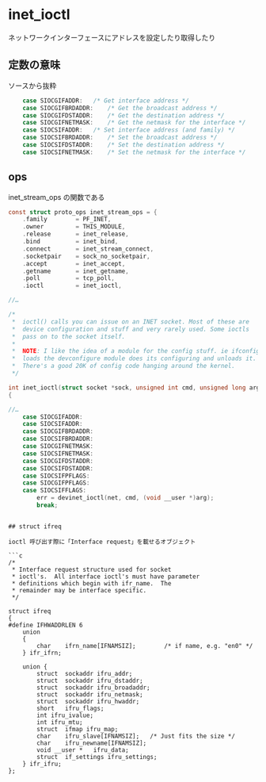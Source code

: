 # inet_ioctl

ネットワークインターフェースにアドレスを設定したり取得したり

## 定数の意味

ソースから抜粋

```c
	case SIOCGIFADDR:	/* Get interface address */
	case SIOCGIFBRDADDR:	/* Get the broadcast address */
	case SIOCGIFDSTADDR:	/* Get the destination address */
	case SIOCGIFNETMASK:	/* Get the netmask for the interface */
	case SIOCSIFADDR:	/* Set interface address (and family) */
	case SIOCSIFBRDADDR:	/* Set the broadcast address */
	case SIOCSIFDSTADDR:	/* Set the destination address */
	case SIOCSIFNETMASK: 	/* Set the netmask for the interface */
```

## ops

inet_stream_ops の関数である

```c
const struct proto_ops inet_stream_ops = {
	.family		   = PF_INET,
	.owner		   = THIS_MODULE,
	.release	   = inet_release,
	.bind		   = inet_bind,
	.connect	   = inet_stream_connect,
	.socketpair	   = sock_no_socketpair,
	.accept		   = inet_accept,
	.getname	   = inet_getname,
	.poll		   = tcp_poll,
	.ioctl		   = inet_ioctl,

//…
```




```c
/*
 *	ioctl() calls you can issue on an INET socket. Most of these are
 *	device configuration and stuff and very rarely used. Some ioctls
 *	pass on to the socket itself.
 *
 *	NOTE: I like the idea of a module for the config stuff. ie ifconfig
 *	loads the devconfigure module does its configuring and unloads it.
 *	There's a good 20K of config code hanging around the kernel.
 */

int inet_ioctl(struct socket *sock, unsigned int cmd, unsigned long arg)
{

//…
	case SIOCGIFADDR:
	case SIOCSIFADDR:
	case SIOCGIFBRDADDR:
	case SIOCSIFBRDADDR:
	case SIOCGIFNETMASK:
	case SIOCSIFNETMASK:
	case SIOCGIFDSTADDR:
	case SIOCSIFDSTADDR:
	case SIOCSIFPFLAGS:
	case SIOCGIFPFLAGS:
	case SIOCSIFFLAGS:
		err = devinet_ioctl(net, cmd, (void __user *)arg);
		break;
```

```

## struct ifreq

ioctl 呼び出す際に「Interface request」を載せるオブジェクト

```c
/*
 * Interface request structure used for socket
 * ioctl's.  All interface ioctl's must have parameter
 * definitions which begin with ifr_name.  The
 * remainder may be interface specific.
 */

struct ifreq 
{
#define IFHWADDRLEN	6
	union
	{
		char	ifrn_name[IFNAMSIZ];		/* if name, e.g. "en0" */
	} ifr_ifrn;
	
	union {
		struct	sockaddr ifru_addr;
		struct	sockaddr ifru_dstaddr;
		struct	sockaddr ifru_broadaddr;
		struct	sockaddr ifru_netmask;
		struct  sockaddr ifru_hwaddr;
		short	ifru_flags;
		int	ifru_ivalue;
		int	ifru_mtu;
		struct  ifmap ifru_map;
		char	ifru_slave[IFNAMSIZ];	/* Just fits the size */
		char	ifru_newname[IFNAMSIZ];
		void __user *	ifru_data;
		struct	if_settings ifru_settings;
	} ifr_ifru;
};
```

